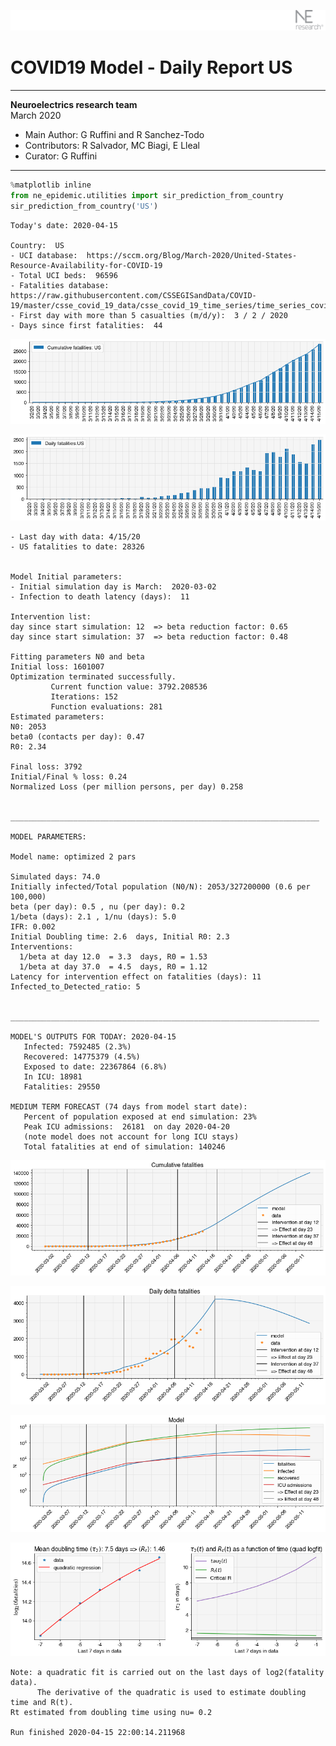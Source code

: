 ![](./images/logo.png)
# COVID19 Model - Daily Report US

---

**Neuroelectrics research team**  
March 2020  
* Main Author: G Ruffini and R Sanchez-Todo  
* Contributors: R Salvador, MC Biagi, E Lleal
* Curator: G Ruffini

---


```python
%matplotlib inline
from ne_epidemic.utilities import sir_prediction_from_country
sir_prediction_from_country('US')
```

    Today's date: 2020-04-15 
    
    Country:  US
    - UCI database:  https://sccm.org/Blog/March-2020/United-States-Resource-Availability-for-COVID-19
    - Total UCI beds:  96596
    - Fatalities database:  https://raw.githubusercontent.com/CSSEGISandData/COVID-19/master/csse_covid_19_data/csse_covid_19_time_series/time_series_covid19_deaths_global.csv
    - First day with more than 5 casualties (m/d/y):  3 / 2 / 2020
    - Days since first fatalities:  44



![png](03%20-%20Daily_Report_US_files/03%20-%20Daily_Report_US_1_1.png)



![png](03%20-%20Daily_Report_US_files/03%20-%20Daily_Report_US_1_2.png)


    - Last day with data: 4/15/20
    - US fatalities to date: 28326
     
    
    Model Initial parameters:
    - Initial simulation day is March:  2020-03-02
    - Infection to death latency (days):  11
    
    Intervention list:
    day since start simulation: 12  => beta reduction factor: 0.65
    day since start simulation: 37  => beta reduction factor: 0.48
    
    Fitting parameters N0 and beta
    Initial loss: 1601007
    Optimization terminated successfully.
             Current function value: 3792.208536
             Iterations: 152
             Function evaluations: 281
    Estimated parameters:
    N0: 2053
    beta0 (contacts per day): 0.47
    R0: 2.34
    
    Final loss: 3792
    Initial/Final % loss: 0.24
    Normalized Loss (per million persons, per day) 0.258 
    
    
    _____________________________________________________________________
     
    MODEL PARAMETERS:
    
    Model name: optimized 2 pars
    
    Simulated days: 74.0
    Initially infected/Total population (N0/N): 2053/327200000 (0.6 per 100,000)
    beta (per day): 0.5 , nu (per day): 0.2
    1/beta (days): 2.1 , 1/nu (days): 5.0
    IFR: 0.002
    Initial Doubling time: 2.6  days, Initial R0: 2.3
    Interventions:
      1/beta at day 12.0  = 3.3  days, R0 = 1.53
      1/beta at day 37.0  = 4.5  days, R0 = 1.12
    Latency for intervention effect on fatalities (days): 11
    Infected_to_Detected_ratio: 5
    
    
    _____________________________________________________________________
    
    MODEL'S OUTPUTS FOR TODAY: 2020-04-15
       Infected: 7592485 (2.3%)
       Recovered: 14775379 (4.5%)
       Exposed to date: 22367864 (6.8%)
       In ICU: 18981
       Fatalities: 29550
     
    MEDIUM TERM FORECAST (74 days from model start date): 
       Percent of population exposed at end simulation: 23%
       Peak ICU admissions:  26181  on day 2020-04-20
       (note model does not account for long ICU stays)
       Total fatalities at end of simulation: 140246



![png](03%20-%20Daily_Report_US_files/03%20-%20Daily_Report_US_1_4.png)



![png](03%20-%20Daily_Report_US_files/03%20-%20Daily_Report_US_1_5.png)



![png](03%20-%20Daily_Report_US_files/03%20-%20Daily_Report_US_1_6.png)


     



![png](03%20-%20Daily_Report_US_files/03%20-%20Daily_Report_US_1_8.png)


    Note: a quadratic fit is carried out on the last days of log2(fatality data).
          The derivative of the quadratic is used to estimate doubling time and R(t).
    Rt estimated from doubling time using nu= 0.2
    
    Run finished 2020-04-15 22:00:14.211968

